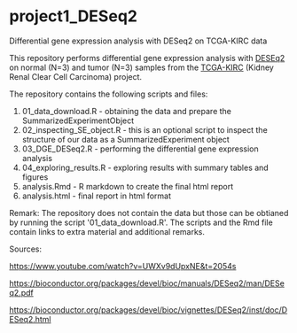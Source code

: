 # project1_DESeq2
Differential gene expression analysis with DESeq2 on TCGA-KIRC data

This repository performs differential gene expression analysis with [DESEq2](https://bioconductor.org/packages/release/bioc/html/DESeq2.html) on normal (N=3) and tumor (N=3) samples from the [TCGA-KIRC](https://portal.gdc.cancer.gov/projects/TCGA-KIRC) (Kidney Renal Clear Cell Carcinoma) project. 

The repository contains the following scripts and files:

1. 01_data_download.R - obtaining the data and prepare the SummarizedExperimentObject
2. 02_inspecting_SE_object.R - this is an optional script to inspect the structure of our data as a SummarizedExperiment object
3. 03_DGE_DESeq2.R - performing the differential gene expression analysis
4. 04_exploring_results.R - exploring results with summary tables and figures
5. analysis.Rmd - R markdown to create the final html report
6. analysis.html - final report in html format

Remark:
The repository does not contain the data but those can be obtianed by running the script '01_data_download.R'.
The scripts and the Rmd file contain links to extra material and additional remarks.

Sources:

https://www.youtube.com/watch?v=UWXv9dUpxNE&t=2054s

https://bioconductor.org/packages/devel/bioc/manuals/DESeq2/man/DESeq2.pdf

https://bioconductor.org/packages/devel/bioc/vignettes/DESeq2/inst/doc/DESeq2.html



 

